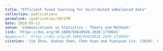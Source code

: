 ```yaml
---
title: "Efficient fused learning for distributed imbalanced data"
collection: publications
permalink: /publication/20CSTM
date: 2020-05-12
venue: 'Communications in Statistics - Theory and Methods'
link: 'https://doi.org/10.1080/03610926.2020.1759641'
#paperurl: 'https://doi.org/10.1080/03610926.2020.1759641'
citation: 'Jie Zhou, Guohao Shen, Chen Xuan and Yuanyuan Lin. (2020). &quot;Efficient fused learning for distributed imbalanced data. &quot; <i>Communications in Statistics - Theory and Methods,</i>**51**(5),1306-1317.'
---
```

